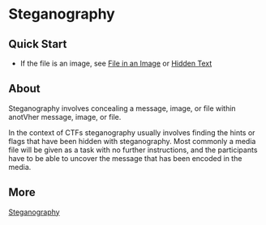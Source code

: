 # Steganography

## Quick Start

* If the file is an image, see [File in an Image](./file-in-image/) or [Hidden Text](./invisible-text/)

## About

Steganography involves concealing a message, image, or file within anotVher message, image, or file.

In the context of CTFs steganography usually involves finding the hints or flags that have been hidden with steganography.  Most commonly a media file will be given as a task with no further instructions, and the participants have to be able to uncover the message that has been encoded in the media.

## More

[Steganography](http://en.wikipedia.org/wiki/Steganography)
